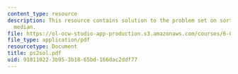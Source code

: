 ```yaml
---
content_type: resource
description: This resource contains solution to the problem set on sorting and weighted
  median.
file: https://ol-ocw-studio-app-production.s3.amazonaws.com/courses/6-046j-introduction-to-algorithms-sma-5503-fall-2005/918110223b953b1865bd166dac2ddf77_ps2sol.pdf
file_type: application/pdf
resourcetype: Document
title: ps2sol.pdf
uid: 91811022-3b95-3b18-65bd-166dac2ddf77
---
```

